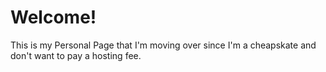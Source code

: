 # Welcome!
This is my Personal Page that I'm moving over since I'm a cheapskate and don't want to pay a hosting fee.
